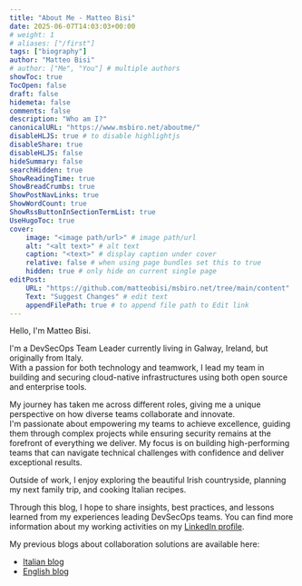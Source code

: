 ```yaml
---
title: "About Me - Matteo Bisi"
date: 2025-06-07T14:03:03+00:00
# weight: 1
# aliases: ["/first"]
tags: ["biography"]
author: "Matteo Bisi"
# author: ["Me", "You"] # multiple authors
showToc: true
TocOpen: false
draft: false
hidemeta: false
comments: false
description: "Who am I?"
canonicalURL: "https://www.msbiro.net/aboutme/"
disableHLJS: true # to disable highlightjs
disableShare: true
disableHLJS: false
hideSummary: false
searchHidden: true
ShowReadingTime: true
ShowBreadCrumbs: true
ShowPostNavLinks: true
ShowWordCount: true
ShowRssButtonInSectionTermList: true
UseHugoToc: true
cover:
    image: "<image path/url>" # image path/url
    alt: "<alt text>" # alt text
    caption: "<text>" # display caption under cover
    relative: false # when using page bundles set this to true
    hidden: true # only hide on current single page
editPost:
    URL: "https://github.com/matteobisi/msbiro.net/tree/main/content"
    Text: "Suggest Changes" # edit text
    appendFilePath: true # to append file path to Edit link
---
```

Hello, I'm Matteo Bisi.

I'm a DevSecOps Team Leader currently living in Galway, Ireland, but originally from Italy.  
With a passion for both technology and teamwork, I lead my team in building and securing cloud-native infrastructures using both open source and enterprise tools.  

My journey has taken me across different roles, giving me a unique perspective on how diverse teams collaborate and innovate.  
I'm passionate about empowering my teams to achieve excellence, guiding them through complex projects while ensuring security remains at the forefront of everything we deliver. My focus is on building high-performing teams that can navigate technical challenges with confidence and deliver exceptional results.  

Outside of work, I enjoy exploring the beautiful Irish countryside, planning my next family trip, and cooking Italian recipes.

Through this blog, I hope to share insights, best practices, and lessons learned from my experiences leading DevSecOps teams. You can find more information about my working activities on my [LinkedIn profile](https://www.linkedin.com/in/matteobisi).

My previous blogs about collaboration solutions are available here:

- [Italian blog](https://archive-it.msbiro.net)
- [English blog](https://archive-en.msbiro.net)